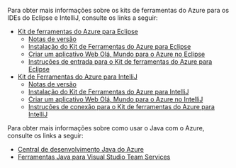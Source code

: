 Para obter mais informações sobre os kits de ferramentas do Azure para os IDEs do Eclipse e IntelliJ, consulte os links a seguir:

* [Kit de ferramentas do Azure para Eclipse](../eclipse/azure-toolkit-for-eclipse.md) 
  * [Notas de versão](https://github.com/Microsoft/azure-tools-for-java/releases) 
  * [Instalação do Kit de Ferramentas do Azure para Eclipse](../eclipse/azure-toolkit-for-eclipse-installation.md) 
  * [Criar um aplicativo Web Olá, Mundo para o Azure no Eclipse](../eclipse/azure-toolkit-for-eclipse-create-hello-world-web-app.md) 
  * [Instruções de entrada para o Kit de ferramentas do Azure para Eclipse](../eclipse/azure-toolkit-for-eclipse-sign-in-instructions.md) 
* [Kit de Ferramentas do Azure para IntelliJ](../intellij/azure-toolkit-for-intellij.md) 
  * [Notas de versão](https://github.com/Microsoft/azure-tools-for-java/releases) 
  * [Instalação do Kit de Ferramentas do Azure para IntelliJ](../intellij/azure-toolkit-for-intellij-installation.md) 
  * [Criar um aplicativo Web Olá, Mundo para o Azure no IntelliJ](../intellij/azure-toolkit-for-intellij-create-hello-world-web-app.md) 
  * [Instruções de conexão para o Kit de ferramentas do Azure para IntelliJ](../intellij/azure-toolkit-for-intellij-sign-in-instructions.md) 

Para obter mais informações sobre como usar o Java com o Azure, consulte os links a seguir: 

* [Central de desenvolvimento Java do Azure](https://azure.microsoft.com/develop/java/) 
* [Ferramentas Java para Visual Studio Team Services](https://java.visualstudio.com/) 
<!-- TODO: Add URLs for Java in VSCode here --> 
